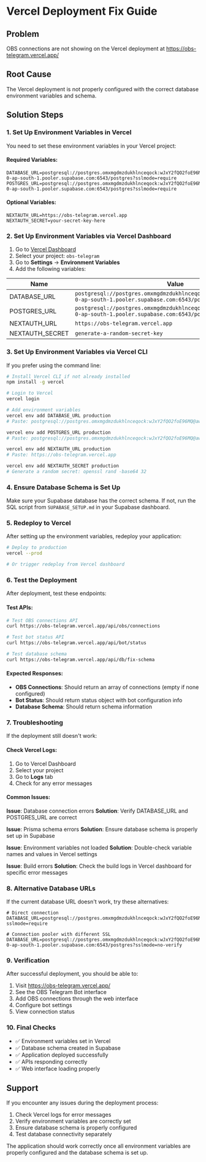 # Vercel Deployment Fix Guide

## Problem
OBS connections are not showing on the Vercel deployment at https://obs-telegram.vercel.app/

## Root Cause
The Vercel deployment is not properly configured with the correct database environment variables and schema.

## Solution Steps

### 1. Set Up Environment Variables in Vercel

You need to set these environment variables in your Vercel project:

#### Required Variables:
```
DATABASE_URL=postgresql://postgres.omxmgdmzdukhlnceqock:wJxY2fQO2foE96MQ@aws-0-ap-south-1.pooler.supabase.com:6543/postgres?sslmode=require
POSTGRES_URL=postgresql://postgres.omxmgdmzdukhlnceqock:wJxY2fQO2foE96MQ@aws-0-ap-south-1.pooler.supabase.com:6543/postgres?sslmode=require
```

#### Optional Variables:
```
NEXTAUTH_URL=https://obs-telegram.vercel.app
NEXTAUTH_SECRET=your-secret-key-here
```

### 2. Set Up Environment Variables via Vercel Dashboard

1. Go to [Vercel Dashboard](https://vercel.com/dashboard)
2. Select your project: `obs-telegram`
3. Go to **Settings** → **Environment Variables**
4. Add the following variables:

| Name | Value | Environment |
|------|-------|-------------|
| DATABASE_URL | `postgresql://postgres.omxmgdmzdukhlnceqock:wJxY2fQO2foE96MQ@aws-0-ap-south-1.pooler.supabase.com:6543/postgres?sslmode=require` | Production |
| POSTGRES_URL | `postgresql://postgres.omxmgdmzdukhlnceqock:wJxY2fQO2foE96MQ@aws-0-ap-south-1.pooler.supabase.com:6543/postgres?sslmode=require` | Production |
| NEXTAUTH_URL | `https://obs-telegram.vercel.app` | Production |
| NEXTAUTH_SECRET | `generate-a-random-secret-key` | Production |

### 3. Set Up Environment Variables via Vercel CLI

If you prefer using the command line:

```bash
# Install Vercel CLI if not already installed
npm install -g vercel

# Login to Vercel
vercel login

# Add environment variables
vercel env add DATABASE_URL production
# Paste: postgresql://postgres.omxmgdmzdukhlnceqock:wJxY2fQO2foE96MQ@aws-0-ap-south-1.pooler.supabase.com:6543/postgres?sslmode=require

vercel env add POSTGRES_URL production
# Paste: postgresql://postgres.omxmgdmzdukhlnceqock:wJxY2fQO2foE96MQ@aws-0-ap-south-1.pooler.supabase.com:6543/postgres?sslmode=require

vercel env add NEXTAUTH_URL production
# Paste: https://obs-telegram.vercel.app

vercel env add NEXTAUTH_SECRET production
# Generate a random secret: openssl rand -base64 32
```

### 4. Ensure Database Schema is Set Up

Make sure your Supabase database has the correct schema. If not, run the SQL script from `SUPABASE_SETUP.md` in your Supabase dashboard.

### 5. Redeploy to Vercel

After setting up the environment variables, redeploy your application:

```bash
# Deploy to production
vercel --prod

# Or trigger redeploy from Vercel dashboard
```

### 6. Test the Deployment

After deployment, test these endpoints:

#### Test APIs:
```bash
# Test OBS connections API
curl https://obs-telegram.vercel.app/api/obs/connections

# Test bot status API
curl https://obs-telegram.vercel.app/api/bot/status

# Test database schema
curl https://obs-telegram.vercel.app/api/db/fix-schema
```

#### Expected Responses:
- **OBS Connections**: Should return an array of connections (empty if none configured)
- **Bot Status**: Should return status object with bot configuration info
- **Database Schema**: Should return schema information

### 7. Troubleshooting

If the deployment still doesn't work:

#### Check Vercel Logs:
1. Go to Vercel Dashboard
2. Select your project
3. Go to **Logs** tab
4. Check for any error messages

#### Common Issues:

**Issue**: Database connection errors
**Solution**: Verify DATABASE_URL and POSTGRES_URL are correct

**Issue**: Prisma schema errors
**Solution**: Ensure database schema is properly set up in Supabase

**Issue**: Environment variables not loaded
**Solution**: Double-check variable names and values in Vercel settings

**Issue**: Build errors
**Solution**: Check the build logs in Vercel dashboard for specific error messages

### 8. Alternative Database URLs

If the current database URL doesn't work, try these alternatives:

```
# Direct connection
DATABASE_URL=postgresql://postgres.omxmgdmzdukhlnceqock:wJxY2fQO2foE96MQ@db.omxmgdmzdukhlnceqock.supabase.co:5432/postgres?sslmode=require

# Connection pooler with different SSL
DATABASE_URL=postgresql://postgres.omxmgdmzdukhlnceqock:wJxY2fQO2foE96MQ@aws-0-ap-south-1.pooler.supabase.com:6543/postgres?sslmode=no-verify
```

### 9. Verification

After successful deployment, you should be able to:

1. Visit https://obs-telegram.vercel.app/
2. See the OBS Telegram Bot interface
3. Add OBS connections through the web interface
4. Configure bot settings
5. View connection status

### 10. Final Checks

- ✅ Environment variables set in Vercel
- ✅ Database schema created in Supabase
- ✅ Application deployed successfully
- ✅ APIs responding correctly
- ✅ Web interface loading properly

## Support

If you encounter any issues during the deployment process:

1. Check Vercel logs for error messages
2. Verify environment variables are correctly set
3. Ensure database schema is properly configured
4. Test database connectivity separately

The application should work correctly once all environment variables are properly configured and the database schema is set up.